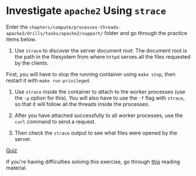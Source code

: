 # Investigate `apache2` Using `strace`

Enter the `chapters/compute/processes-threads-apache2/drills/tasks/apache2/support/` folder and go through the practice items below.

1. Use `strace` to discover the server document root.
   The document root is the path in the filesystem from where `httpd` serves all the files requested by the clients.

First, you will have to stop the running container using `make stop`, then restart it with `make run-privileged`.

1. Use `strace` inside the container to attach to the worker processes (use the `-p` option for this).
   You will also have to use the `-f` flag with `strace`, so that it will follow all the threads inside the processes.

1. After you have attached successfully to all worker processes, use the `curl` command to send a request.

1. Then check the `strace` output to see what files were opened by the server.

[Quiz](../../questions/apache2-strace.md)

If you're having difficulties solving this exercise, go through [this](guides/apache2.md) reading material.
